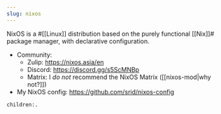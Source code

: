 ```yaml
---
slug: nixos
---
```


NixOS is a #[[Linux]] distribution based on the purely functional [[Nix]]# package manager, with declarative configuration.

* Community:
  * Zulip: https://nixos.asia/en
  * Discord: https://discord.gg/s5ScMNBp
  * Matrix: I _do not_ recommend the NixOS Matrix ([[nixos-mod|why not?]])
* My NixOS config: https://github.com/srid/nixos-config

```query
children:.
```
